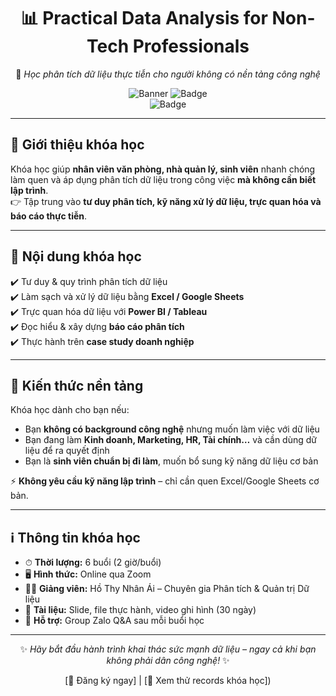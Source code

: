 <div align="center">

# 📊 Practical Data Analysis for Non-Tech Professionals  

🚀 *Học phân tích dữ liệu thực tiễn cho người không có nền tảng công nghệ*  

![Banner](https://img.shields.io/badge/Data-Analysis-blue?style=flat-square&logo=databricks) 
![Badge](https://img.shields.io/badge/Skill-Up-brightgreen?style=flat-square&logo=google-scholar)  
![Badge](https://img.shields.io/badge/For-Non_Tech-orange?style=flat-square&logo=target)  

</div>

---

## 🌟 Giới thiệu khóa học  
Khóa học giúp **nhân viên văn phòng, nhà quản lý, sinh viên** nhanh chóng làm quen và áp dụng phân tích dữ liệu trong công việc **mà không cần biết lập trình**.  
👉 Tập trung vào **tư duy phân tích, kỹ năng xử lý dữ liệu, trực quan hóa và báo cáo thực tiễn**.  

---

## 📘 Nội dung khóa học  
✔️ Tư duy & quy trình phân tích dữ liệu  
✔️ Làm sạch và xử lý dữ liệu bằng **Excel / Google Sheets**  
✔️ Trực quan hóa dữ liệu với **Power BI / Tableau**  
✔️ Đọc hiểu & xây dựng **báo cáo phân tích**  
✔️ Thực hành trên **case study doanh nghiệp**  

---

## 🧩 Kiến thức nền tảng  
Khóa học dành cho bạn nếu:  
- Bạn **không có background công nghệ** nhưng muốn làm việc với dữ liệu  
- Bạn đang làm **Kinh doanh, Marketing, HR, Tài chính…** và cần dùng dữ liệu để ra quyết định  
- Bạn là **sinh viên chuẩn bị đi làm**, muốn bổ sung kỹ năng dữ liệu cơ bản  

⚡ **Không yêu cầu kỹ năng lập trình** – chỉ cần quen Excel/Google Sheets cơ bản.  

---

## ℹ️ Thông tin khóa học  
- ⏱ **Thời lượng:** 6 buổi (2 giờ/buổi)  
- 🖥 **Hình thức:** Online qua Zoom  
- 👩‍🏫 **Giảng viên:** Hồ Thy Nhân Ái – Chuyên gia Phân tích & Quản trị Dữ liệu  
- 📂 **Tài liệu:** Slide, file thực hành, video ghi hình (30 ngày)  
- 💬 **Hỗ trợ:** Group Zalo Q&A sau mỗi buổi học  

---

<div align="center">

✨ *Hãy bắt đầu hành trình khai thác sức mạnh dữ liệu – ngay cả khi bạn không phải dân công nghệ!* ✨  

[📩 Đăng ký ngay] | [📖 Xem thử records khóa học])  

</div>
